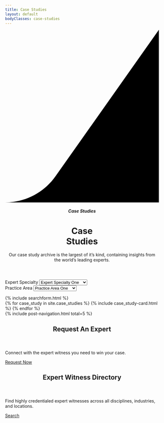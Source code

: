 ```yaml
---
title: Case Studies
layout: default
bodyClasses: case-studies
---
```


<div class="page-header swooped -right">
  <div class="header-background" style="background-image:url('/dist/images/case-studies-banner.jpg');"></div>
  <div class="site-wrapper grid">
    <div class="header-swoop">
      <svg class="swoop" xmlns="http://www.w3.org/2000/svg" viewBox="0 0 673.8 756"><path d="M673.8 756H0c87.7 0 169.9-42.6 220.5-114.2L673.8 0v756z"/></svg>
    </div>
    <div class="header-text">
      <div class="-inner">
        <header>
          <div class="header-meta">
            <h5>Case Studies</h5>
          </div>
          <h1 class="title">Case<br> Studies</h1>
          <p>Our case study archive is the largest of it’s kind, containing insights from the world’s leading experts.</p>
        </header>
      </div>
    </div>
  </div>
</div>

<div class="section padded-top-lg">
  <div class="site-wrapper">
    <div class="filters">
      <form action="#" id="filters" class="insights-filters -outlined grid col-md-2-3">
        <div class="col-md-1-2">                
          <div class="select-wrap">
            <label for="expertSpecialty">Expert Specialty</label>
            <select name="expertSpecialty" id="expertSpecialty">
              <option value="expertSpecialty">Expert Specialty One</option>
              <option value="expertSpecialty">Expert Specialty Two</option>
              <option value="expertSpecialty">Expert Specialty Three</option>
            </select>
          </div>
        </div>
        <div class="col-md-1-2">                
          <div class="select-wrap">
            <label for="practiceArea">Practice Area</label>
            <select name="practiceArea" id="practiceArea">
              <option value="practiceAreaOne">Practice Area One</option>
              <option value="practiceAreaTwo">Practice Area Two</option>
              <option value="practiceAreaThree">Practice Area Three</option>
            </select>
          </div>
        </div>
      </form>
      <div class="filter-search col-md-1-3">
        {% include searchform.html %}
      </div>
    </div>
  </div>
</div>

<div class="section padded-top-lg">
  <div class="site-wrapper">
    <div class="card-grid alternating-cards">
      {% for case_study in site.case_studies %}
      {% include case_study-card.html %}
      {% endfor %}
    </div>
    {% include post-navigation.html total=5 %}
  </div>
</div>

<div class="section padded-bottom-lg">
  <div class="site-wrapper">    
    <div class="card-grid">
      <article class="card showcase-card with-image -teal col-md-1-2">
        <div class="-inner">
          <header class="card-header">
            <h1 class="card-title">Request An Expert</h1>
          </header>
          <div class="card-body">
            <div class="card-text">
              <p>Connect with the expert witness you need to win your case.</p>
            </div>
          </div>
          <div class="card-cta">
            <a href="/services/challenge-studies" class="button">Request Now</a>
          </div>
          <div class="card-image"><div class="image" style="background-image:url('/dist/images/request-an-expert-showcase-card.jpg');"></div></div>
        </div>
      </article>
      <article class="card showcase-card with-image -gold col-md-1-2">
        <div class="-inner">
          <header class="card-header">
            <h1 class="card-title">Expert Witness Directory</h1>
          </header>
          <div class="card-body">
            <div class="card-text">
              <p>Find highly credentialed expert witnesses across all disciplines, industries, and locations.</p>
            </div>
          </div>
          <div class="card-cta">
            <a href="/resources/expert-witness-directory" class="button">Search</a>
          </div>
          <div class="card-image"><div class="image" style="background-image:url('/dist/images/expert-witness-directory-showcase-card-image.jpg');"></div></div>
        </div>
      </article>
    </div>
  </div>
</div>